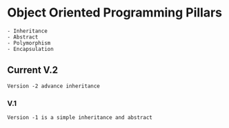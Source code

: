 # Object Oriented Programming Pillars
    - Inheritance 
    - Abstract 
    - Polymorphism 
    - Encapsulation

## Current V.2 

    Version -2 advance inheritance  


### V.1 

    Version -1 is a simple inheritance and abstract  